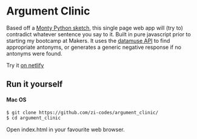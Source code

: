 # Argument Clinic

Based off a [Monty Python sketch](https://www.youtube.com/watch?v=ohDB5gbtaEQ), this single page web app will (try to) contradict whatever sentence you say to it. Built in pure javascript prior to starting my bootcamp at Makers. It uses the [datamuse API](https://www.datamuse.com/api/) to find appropriate antonyms, or generates a generic negative response if no antonyms were found.

Try it [on netlify](https://flamboyant-lalande-962373.netlify.com/)

## Run it yourself

#### Mac OS
```sh
$ git clone https://github.com/zi-codes/argument_clinic/
$ cd argument_clinic
```

Open index.html in your favourite web browser.


